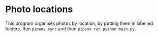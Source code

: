 # Photo locations

This program organises photos by location, by putting them in labelled folders. Run `pipenv sync` and then `pipenv run python main.py`. 
